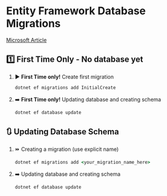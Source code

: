 # Entity Framework Database Migrations

[Microsoft Article](https://learn.microsoft.com/en-us/ef/core/managing-schemas/migrations/?tabs=dotnet-core-cli)

## 1️⃣ First Time Only - No database yet

1. ▶️ **First Time only!** Create first migration

    ```cmd
    dotnet ef migrations add InitialCreate
    ```

2. ➡️ **First Time only!** Updating database and creating schema

    ```cmd
    dotnet ef database update
    ```

## 🔃 Updating Database Schema

1. ⏩ Creating a migration (use explicit name)

    ```cmd
    dotnet ef migrations add <your_migration_name_here>
    ```

2. ➡️ Updating database and creating schema

    ```cmd
    dotnet ef database update
    ```
